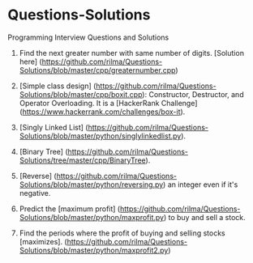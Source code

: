 # Questions-Solutions
Programming Interview Questions and Solutions

1. Find the next greater number with same number of digits. [Solution here] (https://github.com/rilma/Questions-Solutions/blob/master/cpp/greaternumber.cpp)
  
2. [Simple class design] (https://github.com/rilma/Questions-Solutions/blob/master/cpp/boxit.cpp): Constructor, Destructor, and Operator Overloading. It is a [HackerRank Challenge] (https://www.hackerrank.com/challenges/box-it).

3. [Singly Linked List] (https://github.com/rilma/Questions-Solutions/blob/master/python/singlylinkedlist.py).

4. [Binary Tree] (https://github.com/rilma/Questions-Solutions/tree/master/cpp/BinaryTree).

5. [Reverse] (https://github.com/rilma/Questions-Solutions/blob/master/python/reversing.py) an integer even if it's negative.

6. Predict the [maximum profit] (https://github.com/rilma/Questions-Solutions/blob/master/python/maxprofit.py) to buy and sell a stock.

7. Find the periods where the profit of buying and selling stocks [maximizes]. (https://github.com/rilma/Questions-Solutions/blob/master/python/maxprofit2.py)
